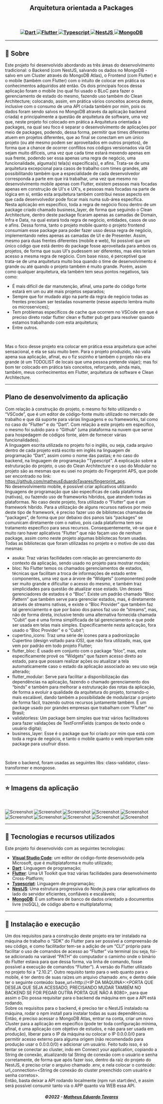 <h2 align="center">
  Arquitetura orientada a Packages
</h2>

<br/>

<h3 align="center">
  <a href="https://dart.dev/">
    <img alt="Dart" src="https://img.shields.io/badge/Dart-0175C2?style=for-the-badge&logo=dart&logoColor=white">
  </a>
  <a href="https://flutter.dev/">
    <img alt="Flutter" src="https://img.shields.io/badge/Flutter-02569B?style=for-the-badge&logo=flutter&logoColor=white">
  </a>
  <a href="https://www.typescriptlang.org/">
    <img alt="Typescript" src="https://img.shields.io/badge/typescript-%23007ACC.svg?style=for-the-badge&logo=typescript&logoColor=white">
  </a>
  <a href="https://nestjs.com/">
    <img alt="NestJS" src="https://img.shields.io/badge/nestjs-%23E0234E.svg?style=for-the-badge&logo=nestjs&logoColor=white">
  </a>
  <a href="https://www.mongodb.com/">
    <img alt="MongoDB" src="https://img.shields.io/badge/MongoDB-%234ea94b.svg?style=for-the-badge&logo=mongodb&logoColor=white">
  </a>
</h3>

---

## 📃 Sobre

Este projeto foi desenvolvido abordando as três áreas do desenvolvimento tradicional: o Backend (com NestJS, salvando os dados no MongoDB - salvo em um Cluster através do MongoDB Atlas), o Frontend (com Flutter) e o mobile (também com Flutter) com o intuito de colocar em prática os conhecimentos adquiridos até então. Os dois principais focos dessa aplicação foram o mobile (no qual foi usado o BLoC para fazer o gerenciamento de estado do mesmo, fazendo uso também do Clean Architecture; colocando, assim, em prática vários conceitos acerca deste, inclusive com o consumo de uma API criada também por mim, pois os dados foram sendo salvos no MongoDB através da aplicação backend criada) e principalmente a questão de arquitetura de software, uma vez que, neste projeto foi colocado em prática a Arquitetura orientada a packages, na qual seu foco é separar o desenvolvimento de aplicações por meio de packages, podendo, dessa forma, permitir que times diferentes atuem em projetos diferentes, que ao final se conectam em um único projeto (ou até mesmo podem ser aproveitados em outros projetos), de forma que a chance de ocorrer conflitos nos códigos versionados via Git sejam muito difíceis, uma vez que cada time estará mexendo apenas em sua frente, podendo ser essa apenas uma regra de negócio, uma funcionalidade, alguma(s) tela(s) específica(s), e afins. Trata-se de uma arquitetura excepcional para casos de trabalho com times grandes, até possibilitando também que a especialidade de cada desenvolvedor corresponda a parte em que irá trabalhar, uma vez que mesmo no desenvolvimento mobile apenas com Flutter, existem pessoas mais focadas apenas em construção de UI's e UX's, e pessoas mais focadas na parte de lógica em si, então esta arquitetura também contribui nesse aspecto em que cada desenvolvedor pode focar mais numa sub-área específica. <br />
Nesta aplicação em específico, toda a regra de negócio ficou dentro de um package criado chamado business_layer, de forma que seguindo o Clean Architecture, dentro deste package ficaram apenas as camadas de Domain, Infra e Data, na qual estará toda regra de negócio, entidades, casos de uso e afins. Dessa forma, tanto o projeto mobile quanto o projeto frontend consumiam esse package para poder fazer usso dessa regra de negócio, implementando neles apenas as camadas de UI e de Presenter. Assim, mesmo para duas frentes diferentes (mobile e web), foi possível que um único código que está dentro do package fosse aproveitada para ambos os projetos, de forma que suas UI's pudessem ser diferentes, mas eles teriam acesso a mesma regra de negócio. Com base nisso, é perceptível que trata-se de uma arquitetura muito boa quando o time de desenvolvimento é grande ou até quando o projeto também é muito grande. Porém, assim como qualquer arquitetura, ela também tem seus pontos negativos, tais como: <br />
* É mais difícil de dar manutenção, afinal, uma parte do código fonte estará em um ou até mais projetos separados; 
* Sempre que for mudado algo na parte da regra de negócio todas as frentes precisam ser testadas novamente (nesse aspecto lembra muito os microservices); 
* Tem problemas específicos de cache que ocorrem no VSCode em que é preciso direto rodar flutter clean e flutter pub get para resolver quando estamos trabalhando com esta arquitetura;
* Entre outros.
<br />

Mas o foco desse projeto era colocar em prática essa arquitetura que achei sensacional, e ela se saíu muito bem. Para o projeto produzido, não valia apena sua aplicação, afinal, eu o fiz sozinho e também o projeto não era grande (é um TODOLIST de locais que uma pessoa pretende viajar); mas foi bom ter colocado em prática tais conceitos, reforçando, ainda mais, também, meus conhecimentos em Flutter, arquitetura de software e Clean Architecture.

---

## Plano de desenvolvimento da aplicação

Com relação à construção do projeto, o mesmo foi feito utilizando o “VSCode”,
que é um editor de código-fonte muito utilizado no mercado de trabalho e que dá
suporte para várias linguagens e ou frameworks, tal como no caso do “Flutter” e do
“Dart”. Com relação a este projeto em específico, o mesmo foi subido para o “Github” (uma plataforma na nuvem que serve para hospedagem de códigos fonte, além de fornecer várias funcionalidades). <br />
A linguagem escrita utilizada no projeto foi o inglês, ou seja, cada arquivo dentro
de cada projeto está escrito em inglês na linguagem de programação “Dart”, assim como o nome das pastas; e no caso do backend, na linguagem de programação "Typescript".
A explicação sobre a estruturação do projeto, o uso do Clean Architecture e o uso do Modular no projeto são as mesmas que eu usei no projeto do Fingerprint APS, que pode ser encontrado no link: https://github.com/matheusEduardoTavares/fingerprint_aps. <br />
No desenvolvimento mobile, é possível criar aplicativos utilizando linguagens de programação que são específicas de cada plataforma (nativas), ou fazendo uso de frameworks híbridos, que atendem todas as plataformas. No caso deste projeto, fora utilizado o “Flutter” que é um framework híbrido. Para a utilização de alguns recursos nativos por meio deste tipo de framework, é preciso fazer uso de bibliotecas chamadas de “packages”, de forma que por debaixo dos panos tais “packages” se comunicam diretamente com o nativo, pois cada plataforma tem seu tratamento específico para seus recursos. Consequentemente, vê-se que é muito raro haver aplicativos “Flutter” que não façam uso de nenhum package, assim como neste projeto algumas bibliotecas foram usadas. <br />
Todas as bibliotecas que foram utilizadas no projeto e o motivo de uso das mesmas:
* asuka: Traz várias facilidades com relação ao gerenciamento do contexto da aplicação, sendo usado no projeto para mostrar modais;
* bloc: No Flutter temos os chamados gerenciamentos de estados, técnicas que facilitam a troca de informações de estado entre componentes, uma vez que a árvore de “Widgets” (componentes) pode ser muito grande e dificultar o acesso do mesmo, e também traz simplicidades para questão de atualizar esse estado. Um desses gerenciadores de estados é o “Bloc”. Existe um padrão chamado “Bloc Pattern” que também serve para gerenciar estados, mas, é diretamente através de streams nativas, e existe o “Bloc Provider” que também faz tal gerenciamento e que por baixo dos panos faz uso de “streams”, mas, não de forma direta, inclusive tendo uma alternativa fornecida chamada “Cubit” que é uma forma simplificada de tal gerenciamento e que pode ser usada em telas mais simples. Especificamente nesta aplicação, fora usado o “Bloc Provider” e o “Cubit”;
* cupertino_icons: Traz uma série de ícones para a padronização Cupertino (design voltado para iOS), que não fora utilizado, mas, que vem por padrão em todo projeto Flutter;
* flutter_bloc: É usado em conjunto com o package “bloc”, mas, este especificamente provê os “Widgets” que fazem acesso direto ao estado, para que possam realizar ações ou atualizar a tela automaticamente caso o estado da aplicação associado ao seu uso seja alterado;
* flutter_modular: Serve para facilitar a disponibilização das dependências na aplicação, fazendo o chamado gerenciamento dos “binds” e também para melhorar a estruturação das rotas da aplicação, de forma a evoluir a qualidade da arquitetura do projeto, tornando-o mais escalável, dando também a possibilidade de modularizar o projeto de forma fácil, trazendo outros recursos juntamente também. É um package usado por grandes empresas que trabalham com “Flutter” no Brasil;
* validatorless: Um package bem simples que traz vários facilitadores para fazer validações de TextFormFields (campos de texto onde o usuário digita);
* business_layer: Esse é o package que foi criado por mim que está com toda a regra de negócio, e tanto o mobile quanto o web importam este package para usufruir disso.
<br />

Sobre o backend, foram usadas as seguintes libs: class-validator, class-transformer e mongoose.

--- 

## ⭐ Imagens da aplicação
<br />

![Screenshot](images/mobile1.jpeg "Listagem de locais") ![Screenshot](images/mobile2.jpeg "Listagem de locais com filtro") ![Screenshot](images/mobile3.jpeg "Deleção de local") ![Screenshot](images/mobile4.jpeg "Criação de novo local") ![Screenshot](images/mobile5.jpeg "Tratamento dos campos") ![Screenshot](images/web1.png "Deleção de local (web)") ![Screenshot](images/web2.png "Listagem de locais (web)") ![Screenshot](images/web3.png "Listagem de locais com filtro (web)") ![Screenshot](images/web4.png "Marcado todos locais como já visitados (web)") ![Screenshot](images/web5.png "Criação de novo local (web)")

---

## 🚀 Tecnologias e recursos utilizados

Este projeto foi desenvolvido com as seguintes tecnologias:
- [**Visual Studio Code**](https://code.visualstudio.com/): um editor de código-fonte desenvolvido pela Microsoft, que é multiplataforma e muito utilizado;
- [**Dart**](https://dart.dev/): Linguagem de programação;
- [**Flutter**](https://flutter.dev/): Uma UI Toolkit que traz várias facilidades para desenvolvimento Cross-Platform;
- [**Typescript**](https://www.typescriptlang.org/): Linguagem de programação;
- [**NestJS**](https://nestjs.com/): Uma estrutura progressiva do Node.js para criar aplicativos do lado do servidor eficientes, confiáveis ​​e escaláveis;
- [**MongoDB**](https://www.mongodb.com/): É um software de banco de dados orientado a documentos livre (noSQL), de código aberto e multiplataforma;

---

## 🔧 Instalação e execução

Um dos requisitos para a construção deste projeto era ter instalado na máquina
de trabalho o “SDK” do Flutter para ser possível a compreensão de seu código, e
como facilitador tem-se a adição de um “CLI” próprio para facilitar o uso de comandos
de acesso ao “Flutter” via terminal (ou seja, foi-se adicionado na variável “PATH” do
computador o caminho onde o binário do Flutter estava para que dessa forma, via
linha de comando, fosse possível a execução de comandos “Flutter”). A versão do Flutter utilizado no projeto foi a "2.10.2". Outro requisito tanto para o web quanto para o mobile, é ter dentro de suas raízes um arquivo chamado .env, e dentro dele ter o seguinte conteúdo: base_url=http://<IP DA MÁQUINA>:<PORTA QUE DESEJA QUE SEJA ACESSADO, PRECISANDO MUDAR TAMBÉM NO BACKEND SE FOR PEGAR OUTRA PORTA QUE NÃO A 8080>, para que assim o Dio possa requisitar para o backend da máquina em que a API está rodando. <br /> 
Sobre os requisitos para o backend, é preciso ter o NestJS instalado na máquina, rodar o npm install para instalar todas as suas dependências. Então, é preciso acessar o MongoDB Atlas, entrar na conta, criar um novo Cluster para a aplicação em específico (pode ter toda configuração mínima, afinal, é uma aplicação com objetivo de estudos, e não para ser usada em produção), liberar para o IP da máquina ou colocar o IP 0.0.0.0/0 para permitir acesso externo para alguma origem (não recomendado para produção usar o 0.0.0.0/0) e adicionar um usuário. Feito tudo isso, é só tentar se conectar ao cluster, indo em Connect your application, copiando a String de conexão, atualizando tal String de conexão com o usuário e senha corretamente, de forma que após fazer isso, dentro da raíz do projeto do NestJS, é preciso criar o arquivo chamado .env, e nela colocar o conteúdo:
url_connection=<String de conexão do cluster preenchido com usuário e senha corretos>.
<br />
Então, basta deixar a API rodando localmente (npm run start:dev), e assim será possível consumir tanto via o APP quanto via WEB essa API.

<h5 align="center">
  &copy;2022 - <a href="https://github.com/matheusEduardoTavares">Matheus Eduardo Tavares</a>
</h5>